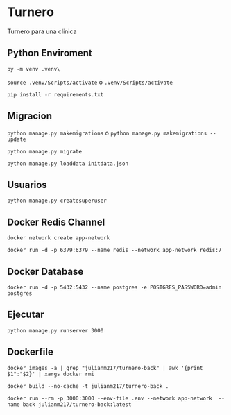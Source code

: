 # Turnero

Turnero para una clinica

## Python Enviroment

```py -m venv .venv\```

```source .venv/Scripts/activate``` o ```.venv/Scripts/activate```

```pip install -r requirements.txt ```

## Migracion

```python manage.py makemigrations``` o ```python manage.py makemigrations --update```

```python manage.py migrate```

```python manage.py loaddata initdata.json```

## Usuarios

```python manage.py createsuperuser```

## Docker Redis Channel

```docker network create app-network```

```docker run -d -p 6379:6379 --name redis --network app-network redis:7```

## Docker Database

```docker run -d -p 5432:5432 --name postgres -e POSTGRES_PASSWORD=admin postgres```

## Ejecutar

```python manage.py runserver 3000```

## Dockerfile

```docker images -a | grep "julianm217/turnero-back" | awk '{print $1":"$2}' | xargs docker rmi ```

```docker build --no-cache -t julianm217/turnero-back .```

```docker run --rm -p 3000:3000 --env-file .env --network app-network  --name back julianm217/turnero-back:latest```